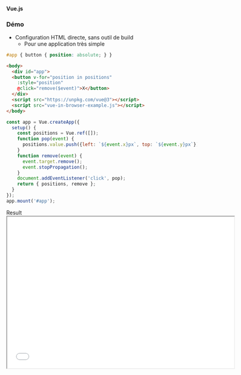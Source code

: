 #### Vue.js
### Démo

<div class="r-stack">
<div class="fragment fade-out" data-fragment-index="1">

* Configuration HTML directe, sans outil de build
  * Pour une application très simple 

```css fix
#app { button { position: absolute; } }
```

```html fix
<body>
  <div id="app">
  <button v-for="position in positions"
    :style="position"
    @click="remove($event)">X</button>
  </div>
  <script src="https://unpkg.com/vue@3"></script>
  <script src="vue-in-browser-example.js"></script>
</body>
```

</div>

<div class="fragment fade-in-then-out" data-fragment-index="1">

```javascript
const app = Vue.createApp({
  setup() {
    const positions = Vue.ref([]);
    function pop(event) {
      positions.value.push({left: `${event.x}px`, top: `${event.y}px`});
    }
    function remove(event) {
      event.target.remove();
      event.stopPropagation();
    }
    document.addEventListener('click', pop);
    return { positions, remove };
  }
});
app.mount('#app');
```

</div>

<div class="fragment" data-fragment-index="3">
Result

<div>
<iframe style="min-height: 400px; min-width: 600px" src="code/vue-in-browser-example.html"></iframe>
</div>

</div>

</div>
